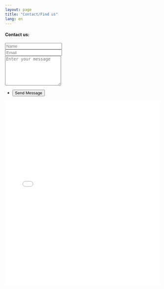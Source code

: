 ```yaml
---
layout: page
title: "Contact/Find us"
lang: en
---
```



 <section>
  <h4>Contact us:</h4>
<form action="https://formspree.io/santa.pedone@gmail.com" method="POST">
   <div class="row uniform">
   <div class="6u 12u$(xsmall)">
   <input type="text" name="demo-name" id="demo-name" value="" placeholder="Name" />
</div>
  <div class="6u$ 12u$(xsmall)">
   <input type="email" name="demo-email" id="demo-email" value="" placeholder="Email" />
</div>
  <div class="12u$">
  <textarea name="demo-message" id="demo-message" placeholder="Enter your message" rows="6"></textarea>
 </div>
  <div class="12u$">
   <ul class="actions">
   <li><input type="submit" value="Send Message" class="special" /></li>
 </ul>
</div>
</div>
</form>
</section>
<section>




<section>
  <iframe src="../map.html" frameborder="0" allowfullscreen="true" width="100%" height="600"> </iframe>
</section>
